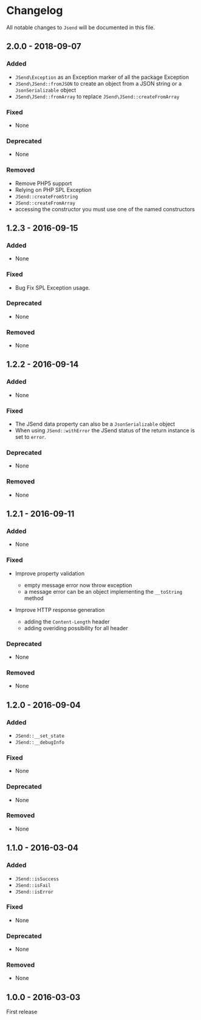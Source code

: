 # Changelog

All notable changes to `Jsend` will be documented in this file.

## 2.0.0 - 2018-09-07

### Added

- `JSend\Exception` as an Exception marker of all the package Exception
- `JSend\JSend::fromJSON` to create an object from a JSON string or a `JsonSerializable` object
- `JSend\JSend::fromArray` to replace `JSend\JSend::createFromArray`

### Fixed

- None

### Deprecated

- None

### Removed

- Remove PHP5 support
- Relying on PHP SPL Exception
- `JSend::createFromString`
- `JSend::createFromArray`
- accessing the constructor you must use one of the named constructors

## 1.2.3 - 2016-09-15

### Added

- None

### Fixed

- Bug Fix SPL Exception usage.

### Deprecated

- None

### Removed

- None

## 1.2.2 - 2016-09-14

### Added

- None

### Fixed

- The JSend data property can also be a `JsonSerializable` object
- When using `JSend::withError` the JSend status of the return instance is set to `error`.

### Deprecated

- None

### Removed

- None

## 1.2.1 - 2016-09-11

### Added

- None

### Fixed

- Improve property validation
    - empty message error now throw exception
    - a message error can be an object implementing the `__toString` method

- Improve HTTP response generation
    - adding the `Content-Length` header
    - adding overiding possibility for all header

### Deprecated

- None

### Removed

- None

## 1.2.0 - 2016-09-04

### Added

- `JSend::__set_state`
- `JSend::__debugInfo`

### Fixed

- None

### Deprecated

- None

### Removed

- None

## 1.1.0 - 2016-03-04

### Added

- `JSend::isSuccess`
- `JSend::isFail`
- `JSend::isError`

### Fixed

- None

### Deprecated

- None

### Removed

- None

## 1.0.0 - 2016-03-03

First release